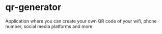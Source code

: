 # qr-generator
Application where you can create your own QR code of your wifi, phone number, social media platforms and more.
